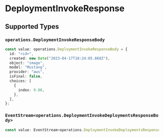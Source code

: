# DeploymentInvokeResponse


## Supported Types

### `operations.DeploymentInvokeResponseBody`

```typescript
const value: operations.DeploymentInvokeResponseBody = {
  id: "<id>",
  created: new Date("2023-04-17T18:24:05.868Z"),
  object: "image",
  model: "Mustang",
  provider: "aws",
  isFinal: false,
  choices: [
    {
      index: 9.08,
    },
  ],
};
```

### `EventStream<operations.DeploymentInvokeDeploymentsResponseBody>`

```typescript
const value: EventStream<operations.DeploymentInvokeDeploymentsResponseBody> = ;
```

